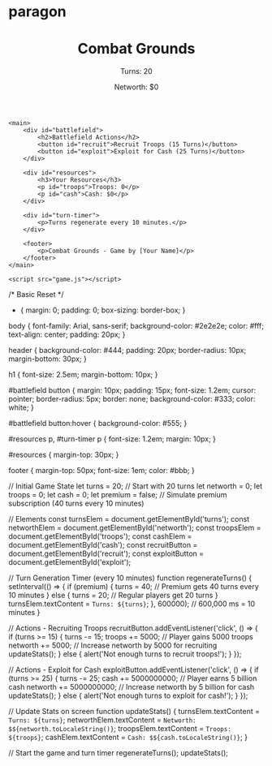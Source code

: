 # paragon

<!DOCTYPE html>
<html lang="en">
<head>
    <meta charset="UTF-8">
    <meta name="viewport" content="width=device-width, initial-scale=1.0">
    <title>Combat Grounds</title>
    <link rel="stylesheet" href="styles.css">
</head>
<body>
    <header>
        <h1>Combat Grounds</h1>
        <div id="player-stats">
            <p id="turns">Turns: 20</p>
            <p id="networth">Networth: $0</p>
        </div>
    </header>

    <main>
        <div id="battlefield">
            <h2>Battlefield Actions</h2>
            <button id="recruit">Recruit Troops (15 Turns)</button>
            <button id="exploit">Exploit for Cash (25 Turns)</button>
        </div>
        
        <div id="resources">
            <h3>Your Resources</h3>
            <p id="troops">Troops: 0</p>
            <p id="cash">Cash: $0</p>
        </div>

        <div id="turn-timer">
            <p>Turns regenerate every 10 minutes.</p>
        </div>
        
        <footer>
            <p>Combat Grounds - Game by [Your Name]</p>
        </footer>
    </main>

    <script src="game.js"></script>
</body>
</html>

/* Basic Reset */
* {
    margin: 0;
    padding: 0;
    box-sizing: border-box;
}

body {
    font-family: Arial, sans-serif;
    background-color: #2e2e2e;
    color: #fff;
    text-align: center;
    padding: 20px;
}

header {
    background-color: #444;
    padding: 20px;
    border-radius: 10px;
    margin-bottom: 30px;
}

h1 {
    font-size: 2.5em;
    margin-bottom: 10px;
}

#battlefield button {
    margin: 10px;
    padding: 15px;
    font-size: 1.2em;
    cursor: pointer;
    border-radius: 5px;
    border: none;
    background-color: #333;
    color: white;
}

#battlefield button:hover {
    background-color: #555;
}

#resources p, #turn-timer p {
    font-size: 1.2em;
    margin: 10px;
}

#resources {
    margin-top: 30px;
}

footer {
    margin-top: 50px;
    font-size: 1em;
    color: #bbb;
}

// Initial Game State
let turns = 20; // Start with 20 turns
let networth = 0;
let troops = 0;
let cash = 0;
let premium = false; // Simulate premium subscription (40 turns every 10 minutes)

// Elements
const turnsElem = document.getElementById('turns');
const networthElem = document.getElementById('networth');
const troopsElem = document.getElementById('troops');
const cashElem = document.getElementById('cash');
const recruitButton = document.getElementById('recruit');
const exploitButton = document.getElementById('exploit');

// Turn Generation Timer (every 10 minutes)
function regenerateTurns() {
    setInterval(() => {
        if (premium) {
            turns = 40; // Premium gets 40 turns every 10 minutes
        } else {
            turns = 20; // Regular players get 20 turns
        }
        turnsElem.textContent = `Turns: ${turns}`;
    }, 600000); // 600,000 ms = 10 minutes
}

// Actions - Recruiting Troops
recruitButton.addEventListener('click', () => {
    if (turns >= 15) {
        turns -= 15;
        troops += 5000; // Player gains 5000 troops
        networth += 5000; // Increase networth by 5000 for recruiting
        updateStats();
    } else {
        alert('Not enough turns to recruit troops!');
    }
});

// Actions - Exploit for Cash
exploitButton.addEventListener('click', () => {
    if (turns >= 25) {
        turns -= 25;
        cash += 5000000000; // Player earns 5 billion cash
        networth += 5000000000; // Increase networth by 5 billion for cash
        updateStats();
    } else {
        alert('Not enough turns to exploit for cash!');
    }
});

// Update Stats on screen
function updateStats() {
    turnsElem.textContent = `Turns: ${turns}`;
    networthElem.textContent = `Networth: $${networth.toLocaleString()}`;
    troopsElem.textContent = `Troops: ${troops}`;
    cashElem.textContent = `Cash: $${cash.toLocaleString()}`;
}

// Start the game and turn timer
regenerateTurns();
updateStats();

